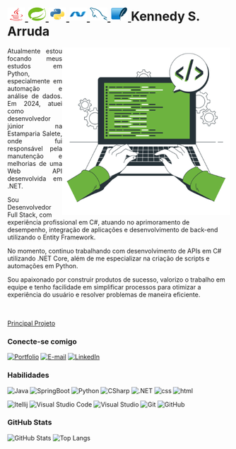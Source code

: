 <h1>
  <a align="left" href="https://kennedy7sa.github.io/portifolioone/">
    <img alt="KEENNEEDYY-Java" height="30" width="40" src="https://raw.githubusercontent.com/devicons/devicon/master/icons/java/java-plain.svg"/>
    <img alt="KEENNEEDYY-SpringBoot" height="30" width="40" src="https://raw.githubusercontent.com/devicons/devicon/master/icons/spring/spring-original.svg"/>
    <img alt="KEENNEEDYY-Python" height="30" width="40" src="https://raw.githubusercontent.com/devicons/devicon/master/icons/python/python-original.svg"/>
    <img alt="KEENNEEDYY-DotNet" height="30" width="40" src="https://raw.githubusercontent.com/devicons/devicon/master/icons/dot-net/dot-net-original.svg"/>
    <img alt="KEENNEEDYY-MySQL" height="30" width="40" src="https://raw.githubusercontent.com/devicons/devicon/master/icons/mysql/mysql-original.svg"/>
    <img alt="KEENNEEDYY-SQLite" height="30" width="40" src="https://raw.githubusercontent.com/devicons/devicon/master/icons/sqlite/sqlite-original.svg"/>
  </a>
  <span>Kennedy S. Arruda</span>
</h1>


<img align="right" alt="Developer vector created by www.freepik.com" height="380" src="https://raw.githubusercontent.com/KEENNEEDYY/KEENNEEDYY/main/hand-coding-animate-green.svg">

<p align="justify">
Atualmente estou focando meus estudos em Python, especialmente em automação e análise de dados. Em 2024, atuei como desenvolvedor júnior na Estamparia Salete, onde fui responsável pela manutenção e melhorias de uma Web API desenvolvida em .NET.

Sou Desenvolvedor Full Stack, com experiência profissional em C#, atuando no aprimoramento de desempenho, integração de aplicações e desenvolvimento de back-end utilizando o Entity Framework.

No momento, continuo trabalhando com desenvolvimento de APIs em C# utilizando .NET Core, além de me especializar na criação de scripts e automações em Python.

Sou apaixonado por construir produtos de sucesso, valorizo o trabalho em equipe e tenho facilidade em simplificar processos para otimizar a experiência do usuário e resolver problemas de maneira eficiente.



<br><br>
[Principal Projeto](https://github.com/Kennedy7Sa/Projeto_Oficina_GUI_PyQt6)
</p>

<h3 align="left">Conecte-se comigo</h3>

[![Portfolio](https://img.shields.io/badge/-Portfolio-6DB33F?style=for-the-badge)](https://kennedy7sa.github.io/portifolioone/)
[![E-mail](https://img.shields.io/badge/-Email-000?style=for-the-badge&logo=microsoft-outlook&logoColor=EC2025)](mailto:kennedy.arruda@aluno.unip.br)
[![LinkedIn](https://img.shields.io/badge/-LinkedIn-000?style=for-the-badge&logo=linkedin&logoColor=6DB33F)](https://www.linkedin.com/in/kennedy-arruda-devbackend/)

### Habilidades

![Java](https://img.shields.io/badge/Java-000?style=for-the-badge&logo=openjdk&logoColor=EC2025)
![SpringBoot](https://img.shields.io/badge/SpringBoot-000?style=for-the-badge&logo=SpringBoot&logoColor=EC2025)
![Python](https://img.shields.io/badge/Python-000?style=for-the-badge&logo=python&logoColor=6DB33F)
![CSharp](https://img.shields.io/badge/C%23-000?style=for-the-badge&logo=csharp&logoColor=EC2025)
![.NET](https://img.shields.io/badge/.NET-000?style=for-the-badge&logo=dotnet&logoColor=6DB33F)
![css](https://img.shields.io/badge/css-000?style=for-the-badge&logo=css3&logoColor=EC2025)
![html](https://img.shields.io/badge/html-000?style=for-the-badge&logo=html5&logoColor=6DB33F)

![Itellij](https://img.shields.io/badge/intellij-000?style=for-the-badge&logo=intellij&logoColor=6DB33F)
![Visual Studio Code](https://img.shields.io/badge/Visual%20Studio%20Code-000?style=for-the-badge&logo=visualstudiocode&logoColor=6DB33F)
![Visual Studio](https://img.shields.io/badge/Visual%20Studio-000?style=for-the-badge&logo=visualstudio&logoColor=EC2025)
![Git](https://img.shields.io/badge/Git-000?style=for-the-badge&logo=git&logoColor=EC2025)
![GitHub](https://img.shields.io/badge/GitHub-000?style=for-the-badge&logo=github&logoColor=6DB33F)

### GitHub Stats

![GitHub Stats](https://github-readme-stats.vercel.app/api?username=kennedy7sa&theme=transparent&bg_color=30,000,0009&border_color=6DB33F&show_icons=true&icon_color=EC2025&hide_title=true&text_color=0D8AC7)
![Top Langs](https://github-readme-stats-git-masterrstaa-rickstaa.vercel.app/api/top-langs/?username=kennedy7sa&layout=compact&bg_color=30,000,0009&border_color=6DB33F&&hide_title=true&text_color=0D8AC7)

